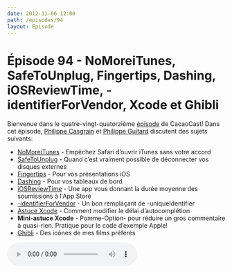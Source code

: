 ```yaml
---
date: 2012-11-06 12:00
path: /episodes/94
layout: Episode
---
```

# Épisode 94 - NoMoreiTunes, SafeToUnplug, Fingertips, Dashing, iOSReviewTime, -identifierForVendor, Xcode et Ghibli
<p>Bienvenue dans le quatre-vingt-quatorzième <a href="https://archive.org/download/cacaocast/cacaocast_94.mp3" title="CocoaCast Cacao Episode 94">épisode</a> de CacaoCast! Dans cet épisode, <a href="http://www.twitter.com/philippec" title="Philippe Casgrain sur Twitter">Philippe Casgrain</a> et <a href="http://www.twitter.com/philippeguitard" title="Philippe Guitard sur Twitter">Philippe Guitard</a> discutent des sujets suivants:</p>
<ul><li><a href="http://nomoreitunes.einserver.de" title="NoMoreiTunes">NoMoreiTunes</a> - Empêchez Safari d’ouvrir iTunes sans votre accord</li>
<li><a href="https://github.com/rentzsch/SafeToUnplug" title="SafeToUnplug">SafeToUnplug</a> - Quand c’est vraiment possible de déconnecter vos disques externes</li>
<li><a href="https://github.com/developmentseed/fingertips" title="Fingertips">Fingertips</a> - Pour vos présentations iOS</li>
<li><a href="http://shopify.github.com/dashing/" title="Dashing">Dashing</a> - Pour vos tableaux de bord</li>
<li><a href="https://github.com/renebigot/iOsReviewTime" title="iOSReviewTime">iOSReviewTime</a> - Une app vous donnant la durée moyenne des soumissions à l'App Store</li>
<li><a href="http://developer.apple.com/library/ios/#documentation/uikit/reference/UIDevice_Class/Reference/UIDevice.html" title="-identifierForVendor">-identifierForVendor</a> - Un bon remplaçant de -uniqueIdentifier</li>
<li><a href="http://robertjpayne.com/post/7235967308/xcode-4-how-to-add-a-delay-to-auto-completion" title="Astuce Xcode">Astuce Xcode</a> - Comment modifier le délai d’autocomplétion</li>
<li><strong>Mini-astuce Xcode</strong> - Pomme-Option- pour réduire un gros commentaire à quasi-rien. Pratique pour le code d’exemple Apple!</li>
<li><a href="http://iconfactory.com/freeware/preview/ghib" title="Ghibli">Ghibli</a> - Des icônes de mes films préférés</li>
</ul>
<p><audio controls><source src="https://archive.org/download/cacaocast/cacaocast_94.mp3" type="audio/mpeg"><source src="https://archive.org/download/cacaocast/cacaocast_94.mp3" type="audio/mp4">Votre navigateur ne supporte pas l'élément audio / Your browser does not support the audio element.</audio></p>
